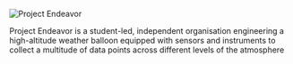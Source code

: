 ![Project Endeavor](https://github.com/user-attachments/assets/ef96a0de-ab48-47a2-89cb-bd2698092fca)

Project Endeavor is a student-led, independent organisation engineering a high-altitude weather balloon equipped with sensors and instruments to collect a multitude of data points across different levels of the atmosphere

<!--

**Here are some ideas to get you started:**

🙋‍♀️ A short introduction - what is your organization all about?
🌈 Contribution guidelines - how can the community get involved?
👩‍💻 Useful resources - where can the community find your docs? Is there anything else the community should know?
🍿 Fun facts - what does your team eat for breakfast?
🧙 Remember, you can do mighty things with the power of [Markdown](https://docs.github.com/github/writing-on-github/getting-started-with-writing-and-formatting-on-github/basic-writing-and-formatting-syntax)
-->
